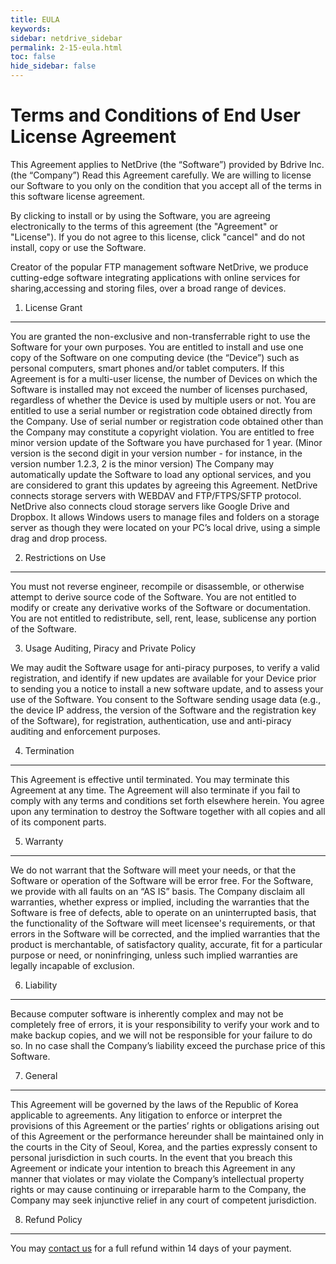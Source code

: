 ```yaml
---
title: EULA
keywords:
sidebar: netdrive_sidebar
permalink: 2-15-eula.html
toc: false
hide_sidebar: false
---
```


# Terms and Conditions of End User License Agreement

This Agreement applies to NetDrive (the “Software”) provided by Bdrive Inc. (the “Company”) Read this Agreement carefully. We are willing to license our Software to you only on the condition that you accept all of the terms in this software license agreement.

By clicking to install or by using the Software, you are agreeing electronically to the terms of this agreement (the "Agreement" or "License"). If you do not agree to this license, click "cancel" and do not install, copy or use the Software.

Creator of the popular FTP management software NetDrive, we produce cutting-edge software integrating applications with online services for sharing,accessing and storing files, over a broad range of devices.

1. License Grant

---

You are granted the non-exclusive and non-transferrable right to use the Software for your own purposes. You are entitled to install and use one copy of the Software on one computing device (the “Device”) such as personal computers, smart phones and/or tablet computers. If this Agreement is for a multi-user license, the number of Devices on which the Software is installed may not exceed the number of licenses purchased, regardless of whether the Device is used by multiple users or not. You are entitled to use a serial number or registration code obtained directly from the Company. Use of serial number or registration code obtained other than the Company may constitute a copyright violation. You are entitled to free minor version update of the Software you have purchased for 1 year. (Minor version is the second digit in your version number - for instance, in the version number 1.2.3, 2 is the minor version) The Company may automatically update the Software to load any optional services, and you are considered to grant this updates by agreeing this Agreement. NetDrive connects storage servers with WEBDAV and FTP/FTPS/SFTP protocol. NetDrive also connects cloud storage servers like Google Drive and Dropbox. It allows Windows users to manage files and folders on a storage server as though they were located on your PC’s local drive, using a simple drag and drop process.

2. Restrictions on Use

---

You must not reverse engineer, recompile or disassemble, or otherwise attempt to derive source code of the Software. You are not entitled to modify or create any derivative works of the Software or documentation. You are not entitled to redistribute, sell, rent, lease, sublicense any portion of the Software.

3. Usage Auditing, Piracy and Private Policy

We may audit the Software usage for anti-piracy purposes, to verify a valid registration, and identify if new updates are available for your Device prior to sending you a notice to install a new software update, and to assess your use of the Software. You consent to the Software sending usage data (e.g., the device IP address, the version of the Software and the registration key of the Software), for registration, authentication, use and anti-piracy auditing and enforcement purposes.

4. Termination

---

This Agreement is effective until terminated. You may terminate this Agreement at any time. The Agreement will also terminate if you fail to comply with any terms and conditions set forth elsewhere herein. You agree upon any termination to destroy the Software together with all copies and all of its component parts.

5. Warranty

---

We do not warrant that the Software will meet your needs, or that the Software or operation of the Software will be error free. For the Software, we provide with all faults on an “AS IS” basis. The Company disclaim all warranties, whether express or implied, including the warranties that the Software is free of defects, able to operate on an uninterrupted basis, that the functionality of the Software will meet licensee's requirements, or that errors in the Software will be corrected, and the implied warranties that the product is merchantable, of satisfactory quality, accurate, fit for a particular purpose or need, or noninfringing, unless such implied warranties are legally incapable of exclusion.

6. Liability

---

Because computer software is inherently complex and may not be completely free of errors, it is your responsibility to verify your work and to make backup copies, and we will not be responsible for your failure to do so. In no case shall the Company’s liability exceed the purchase price of this Software.

7. General

---

This Agreement will be governed by the laws of the Republic of Korea applicable to agreements. Any litigation to enforce or interpret the provisions of this Agreement or the parties’ rights or obligations arising out of this Agreement or the performance hereunder shall be maintained only in the courts in the City of Seoul, Korea, and the parties expressly consent to personal jurisdiction in such courts. In the event that you breach this Agreement or indicate your intention to breach this Agreement in any manner that violates or may violate the Company’s intellectual property rights or may cause continuing or irreparable harm to the Company, the Company may seek injunctive relief in any court of competent jurisdiction.

8. Refund Policy

---

You may [contact us](mailto:support@bdrive.com) for a full refund within 14 days of your payment.

